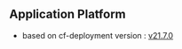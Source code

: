 ## Application Platform

- based on cf-deployment version : [v21.7.0](https://github.com/cloudfoundry/cf-deployment/tree/v21.7.0)
